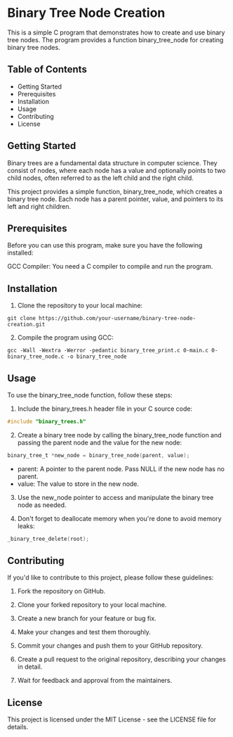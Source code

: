 # Binary Tree Node Creation
This is a simple C program that demonstrates how to create and use binary tree nodes. The program provides a function binary_tree_node for creating binary tree nodes.

## Table of Contents
* Getting Started
* Prerequisites
* Installation
* Usage
* Contributing
* License
## Getting Started
Binary trees are a fundamental data structure in computer science. They consist of nodes, where each node has a value and optionally points to two child nodes, often referred to as the left child and the right child.

This project provides a simple function, binary_tree_node, which creates a binary tree node. Each node has a parent pointer, value, and pointers to its left and right children.

## Prerequisites
Before you can use this program, make sure you have the following installed:

GCC Compiler: You need a C compiler to compile and run the program.
## Installation
1. Clone the repository to your local machine:

``` shell
git clone https://github.com/your-username/binary-tree-node-creation.git
```
2. Compile the program using GCC:

``` shell
gcc -Wall -Wextra -Werror -pedantic binary_tree_print.c 0-main.c 0-binary_tree_node.c -o binary_tree_node
```

## Usage
To use the binary_tree_node function, follow these steps:

1. Include the binary_trees.h header file in your C source code:

``` c
#include "binary_trees.h"
```

2. Create a binary tree node by calling the binary_tree_node function and passing the parent node and the value for the new node:

``` c
binary_tree_t *new_node = binary_tree_node(parent, value);
```
* parent: A pointer to the parent node. Pass NULL if the new node has no parent.
* value: The value to store in the new node.
3. Use the new_node pointer to access and manipulate the binary tree node as needed.

4. Don't forget to deallocate memory when you're done to avoid memory leaks:

``` c
_binary_tree_delete(root);
```

## Contributing
If you'd like to contribute to this project, please follow these guidelines:

1. Fork the repository on GitHub.

2. Clone your forked repository to your local machine.

3. Create a new branch for your feature or bug fix.

4. Make your changes and test them thoroughly.

5. Commit your changes and push them to your GitHub repository.

6. Create a pull request to the original repository, describing your changes in detail.

7. Wait for feedback and approval from the maintainers.

## License
This project is licensed under the MIT License - see the LICENSE file for details.